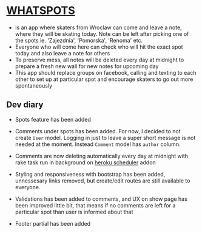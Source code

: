 # [WHATSPOTS](http://whatspots.herokuapp.com/)

* is an app where skaters from Wroclaw can come and leave a note, where they will be skating today. Note can be left after picking one of the spots ie. 'Zajezdnia', 'Pomorska', 'Renoma' etc.
* Everyone who will come here can check who will hit the exact spot today and also leave a note for others
* To preserve mess, all notes will be deleted every day at midnight to prepare a fresh new wall for new notes for upcoming day
* This app should replace groups on facebook, calling and texting to each other to set up at particular spot and encourage skaters to go out more spontaneously

## Dev diary

* Spots feature has been added
* Comments under spots has been added. For now, I decided to not create `User` model. Logging in just to leave a super short message is not needed at the moment. Instead `Comment` model has `author` column.

* Comments are now deleting automatically every day at midnight with rake task run in background on [heroku scheduler](https://devcenter.heroku.com/articles/scheduler) addon

* Styling and responsiveness with bootstrap has been added, unnessesary links removed, but create/edit routes are still available to everyone.

* Validations has been added to comments, and UX on show page has been improved little bit, that means if no comments are left for a particular spot than user is informed about that

* Footer partial has been added
